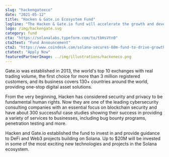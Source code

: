 ```yaml
---
slug: "hackengateeco"
date: "2021-05-12"
title: "Hacken & Gate.io Ecosystem Fund"
logline: "The Hacken & Gate.io fund will accelerate the growth and development of high quality projects in the Solana Ecosystem in Eastern Europe. Specifically Russia, Ukraine, and Belarus."
logo: /img/hackengate.svg
category: fund
cta: "https://solanalabs.typeform.com/to/tbHsVtn0"
cta2text: "Fund Announcement"
cta2: "https://www.coindesk.com/solana-secures-60m-fund-to-drive-growth-in-emerging-markets"
ctatext: "Apply Now"
featuredPartnerImage: ../img/illustrations/hackeneco.png
---
```


Gate.io was established in 2013, the world's top 10 exchanges with real trading volume, the first choice for more than 3 million registered customers, and its business covers 130+ countries around the world, providing one-stop digital asset solutions.

From the very beginning, Hacken has considered security and privacy to be fundamental human rights. Now they are one of the leading cybersecurity consulting companies with an essential focus on blockchain security and have about 300 successful case studies showing their success in providing a variety of services to businesses, including bug bounty programs, penetration testing and more.

Hacken and Gate.io established the fund to invest in and provide guidance to DeFi and Web3 projects building on Solana. Up to $20M will be invested in some of the most exciting new technologies and projects in the Solana ecosystem.
